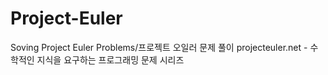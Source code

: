 # Project-Euler
Soving Project Euler Problems/프로젝트 오일러 문제 풀이
projecteuler.net - 수학적인 지식을 요구하는 프로그래밍 문제 시리즈
